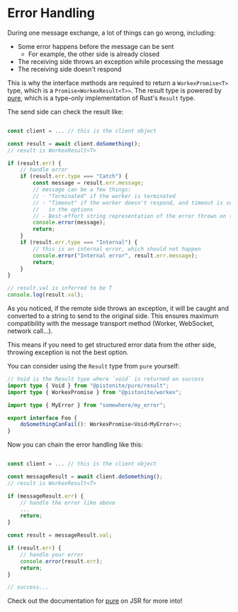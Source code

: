 # Error Handling

During one message exchange, a lot of things can go wrong, including:
- Some error happens before the message can be sent
  - For example, the other side is already closed
- The receiving side throws an exception while processing the message
- The receiving side doesn't respond

This is why the interface methods are required
to return a `WorkexPromise<T>` type, which is a `Promise<WorkexResult<T>>`.
The result type is powered by [pure](https://github.com/Pistonite/pure),
which is a type-only implementation of Rust's `Result` type.

The send side can check the result like:
```typescript

const client = ... // this is the client object

const result = await client.doSomething();
// result is WorkexResult<T>

if (result.err) {
    // handle error
    if (result.err.type === "Catch") {
        const message = result.err.message;
        // message can be a few things:
        // - "Terminated" if the worker is terminated
        // - "Timeout" if the worker doesn't respond, and timeout is set
        //   in the options
        // - Best-effort string representation of the error thrown on the other side
        console.error(message);
        return;
    }
    if (result.err.type === "Internal") {
        // this is an internal error, which should not happen
        console.error("Internal error", result.err.message);
        return;
    }
}

// result.val is inferred to be T
console.log(result.val);

```

As you noticed, if the remote side throws an exception,
it will be caught and converted to a string to send to the original
side. This ensures maximum compatibility with the message transport
method (Worker, WebSocket, network call...).

This means if you need to get structured error data from the other side,
throwing exception is not the best option.

You can consider using the `Result` type from `pure` yourself:

```typescript
// Void is the Result type where `void` is returned on success
import type { Void } from "@pistonite/pure/result";
import type { WorkexPromise } from "@pistonite/workex";

import type { MyError } from "somewhere/my_error";

export interface Foo {
    doSomethingCanFail(): WorkexPromise<Void<MyError>>;
}
```

Now you can chain the error handling like this:
```typescript

const client = ... // this is the client object

const messageResult = await client.doSomething();
// result is WorkexResult<T>

if (messageResult.err) {
    // handle the error like above
    ...
    return;
}

const result = messageResult.val;

if (result.err) {
    // handle your error
    console.error(result.err);
    return;
}

// success...
```

Check out the documentation for [pure](https://pure.pistonite.dev) on JSR for more into!
